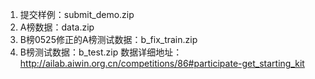 1. 提交样例：submit_demo.zip
2. A榜数据：data.zip
3. B榜0525修正的A榜测试数据：b_fix_train.zip
4. B榜测试数据：b_test.zip
数据详细地址：http://ailab.aiwin.org.cn/competitions/86#participate-get_starting_kit

